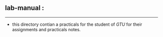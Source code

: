 ## lab-manual :
---
   - this directory contian a practicals for the student of _GTU_ for their assignments and practicals notes.
 
